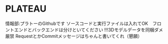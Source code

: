 # PLATEAU
 情報部:プラトーのGithubです
 ソースコードと実行ファイルは入れてOK　フロントエンドとバックエンドは分けといてください
 !!!3Dモデルデータを同梱ダメ厳禁
 RequestとかCommitメッセージはちゃんと書いてくれ（懇願）
